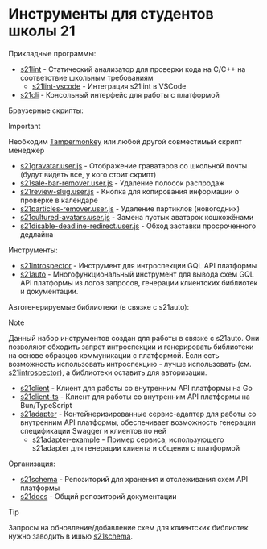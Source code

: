 # Инструменты для студентов школы 21

Прикладные программы:

- [s21lint](https://github.com/s21toolkit/s21lint) - Статический анализатор для проверки кода на C/C++ на соответствие школьным требованиям
  - [s21lint-vscode](https://github.com/s21toolkit/s21lint-vscode) - Интеграция s21lint в VSCode
- [s21cli](https://github.com/s21toolkit/s21cli) - Консольный интерфейс для работы с платформой

Браузерные скрипты:

> [!IMPORTANT]  
> Необходим [Tampermonkey](https://www.tampermonkey.net) или любой другой совместимый скрипт менеджер

- [s21gravatar.user.js](https://update.greasyfork.org/scripts/482418/s21gravatar.user.js) - Отображение граватаров со школьной почты (будут видеть все, у кого стоит скрипт)
- [s21sale-bar-remover.user.js](https://greasyfork.org/scripts/457634-s21-salebarremover/code/S21%20SaleBarRemover.user.js) - Удаление полосок распродаж
- [s21review-slug.user.js](https://gist.github.com/EnergoStalin/87da333846b831083ed7bb96adcee01a/raw/s21ReviewSlug.user.js) - Кнопка для копирования информации о проверке в календаре
- [s21particles-remover.user.js](https://gist.github.com/EnergoStalin/2ba9d4d4379a47303a06900f5bd42405/raw/s21ParticlesRemover.user.js) - Удаление партиклов (новогодних)
- [s21cultured-avatars.user.js](https://greasyfork.org/scripts/458785-s21-culturedavatars/code/S21%20CulturedAvatars.user.js) - Замена пустых аватарок кошкожёнами
- [s21disable-deadline-redirect.user.js](https://gist.github.com/EnergoStalin/333d2167626fe96c500a7797103c69b8/raw/s21DisableDeadlineRedirect.user.js) - Обход заставки просроченного дедлайна

Инструменты:

- [s21introspector](https://github.com/s21toolkit/s21introspector) - Инструмент для интроспекции GQL API платформы
- [s21auto](https://github.com/s21toolkit/s21auto) - Многофункциональный инструмент для вывода схем GQL API платформы из логов запросов, генерации клиентских библиотек и документации.

Автогенерируемые библиотеки (в связке с s21auto):

> [!NOTE]
> Данный набор инструментов создан для работы в связке с s21auto.
> Они позволяют обходить запрет интроспекции и генерировать библиотеки на основе образцов коммуникации с платформой.
> Если есть возможность использовать интроспекцию - лучше использовать (см. [s21introspector](https://github.com/s21toolkit/s21introspector)), а библиотеки оставить для авторизации.

- [s21client](https://github.com/s21toolkit/s21client) - Клиент для работы со внутренним API платформы на Go
- [s21client-ts](https://github.com/s21toolkit/s21client-ts) - Клиент для работы со внутренним API платформы на Bun/TypeScript
- [s21adapter](https://github.com/s21toolkit/s21adapter) - Контейнеризированные сервис-адаптер для работы со внутренним API платформы, обеспечивает возможность генерации спецификации Swagger и клиентов по ней
  - [s21adapter-example](https://github.com/s21toolkit/s21adapter-example) - Пример сервиса, использующего s21adapter для генерации клиента и общения с платформой

Организация:

- [s21schema](https://github.com/s21toolkit/s21schema) - Репозиторий для хранения и отслеживания схем API платформы
- [s21docs](https://github.com/s21toolkit/s21docs) - Общий репозиторий документации

> [!TIP]
> Запросы на обновление/добавление схем для клиентских библиотек нужно заводить в ишью [s21schema](https://github.com/s21toolkit/s21schema).
